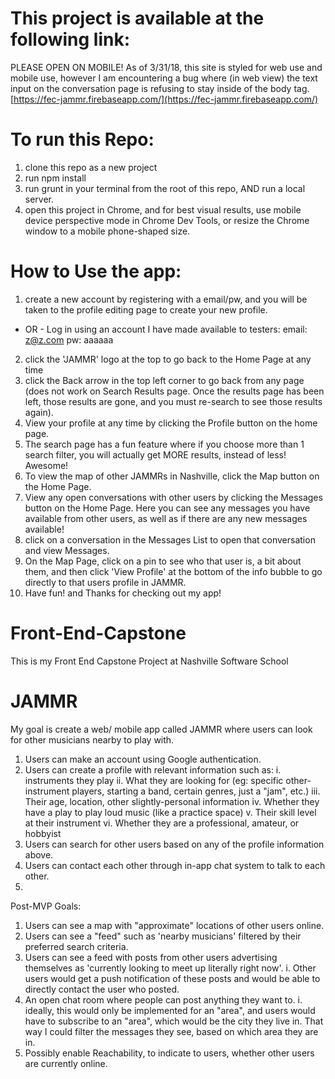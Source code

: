 # This project is available at the following link:
PLEASE OPEN ON MOBILE!
As of 3/31/18, this site is styled for web use and mobile use, however I am encountering a bug where (in web view) the text input on the conversation page is refusing to stay inside of the body tag. 
[https://fec-jammr.firebaseapp.com/](https://fec-jammr.firebaseapp.com/)

# To run this Repo:
1. clone this repo as a new project
2. run npm install
3. run grunt in your terminal from the root of this repo, AND run a local server.
4. open this project in Chrome, and for best visual results, use mobile device perspective mode in Chrome Dev Tools, or resize the Chrome window to a mobile phone-shaped size.


# How to Use the app:
1. create a new account by registering with a email/pw, and you will be taken to the profile editing page to create your new profile.
  - OR - 
  Log in using an account I have made available to testers: email: z@z.com pw: aaaaaa
2. click the 'JAMMR' logo at the top to go back to the Home Page at any time
3. click the Back arrow in the top left corner to go back from any page (does not work on Search Results page. Once the results page has been left, those results are gone, and you must re-search to see those results again).
4. View your profile at any time by clicking the Profile button on the home page.
5. The search page has a fun feature where if you choose more than 1 search filter, you will actually get MORE results, instead of less! Awesome!
6. To view the map of other JAMMRs in Nashville, click the Map button on the Home Page. 
7. View any open conversations with other users by clicking the Messages button on the Home Page. Here you can see any messages you have available from other users, as well as if there are any new messages available! 
8. click on a conversation in the Messages List to open that conversation and view Messages.
9. On the Map Page, click on a pin to see who that user is, a bit about them, and then click 'View Profile' at the bottom of the info bubble to go directly to that users profile in JAMMR. 
10. Have fun! and Thanks for checking out my app!
 






# Front-End-Capstone
This is my Front End Capstone Project at Nashville Software School


# JAMMR
My goal is create a web/ mobile app called JAMMR where users can look for other musicians nearby to play with. 

1. Users can make an account using Google authentication.
2. Users can create a profile with relevant information such as: 
  i. instruments they play
  ii. What they are looking for (eg: specific other-instrument players, starting a band, certain genres, just a "jam", etc.)
  iii. Their age, location, other slightly-personal information
  iv. Whether they have a play to play loud music (like a practice space)
  v. Their skill level at their instrument
  vi. Whether they are a professional, amateur, or hobbyist
3. Users can search for other users based on any of the profile information above.
4. Users can contact each other through in-app chat system to talk to each other.
5. 


Post-MVP Goals: 
1. Users can see a map with "approximate" locations of other users online. 
2. Users can see a "feed" such as 'nearby musicians' filtered by their preferred search criteria.
3. Users can see a feed with posts from other users advertising themselves as 'currently looking to meet up literally right now'.
  i. Other users would get a push notification of these posts and would be able to directly contact the user who posted.
4. An open chat room where people can post anything they want to.
  i. ideally, this would only be implemented for an "area", and users would have to subscribe to an "area", which would be the city they live in. That way I could filter the messages they see, based on which area they are in.
5. Possibly enable Reachability, to indicate to users, whether other users are currently online.
